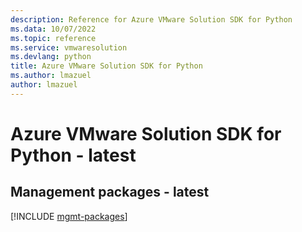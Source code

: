 ```yaml
---
description: Reference for Azure VMware Solution SDK for Python
ms.data: 10/07/2022
ms.topic: reference
ms.service: vmwaresolution
ms.devlang: python
title: Azure VMware Solution SDK for Python
ms.author: lmazuel
author: lmazuel
---
```

# Azure VMware Solution SDK for Python - latest

## Management packages - latest
[!INCLUDE [mgmt-packages](vmware-solution-mgmt-index.md)]